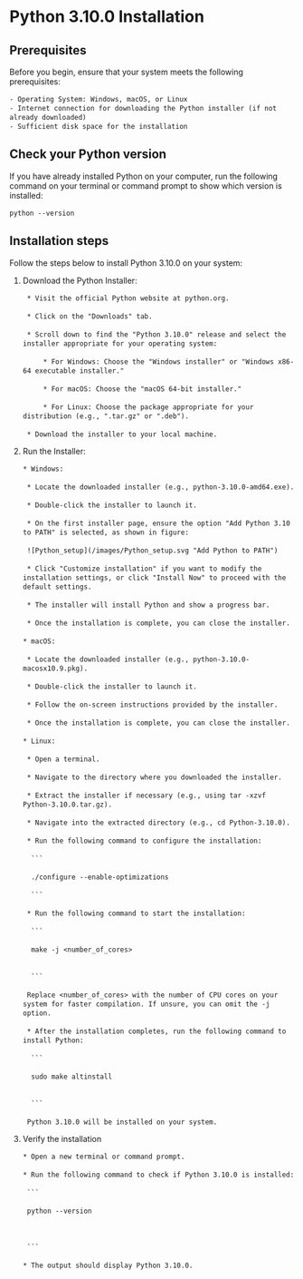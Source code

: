 # Python 3.10.0 Installation

## Prerequisites

Before you begin, ensure that your system meets the following prerequisites:

    - Operating System: Windows, macOS, or Linux
    - Internet connection for downloading the Python installer (if not already downloaded)
    - Sufficient disk space for the installation

## Check your Python version

If you have already installed Python on your computer, run the following command on your terminal or command prompt to show which version is installed:

```
python --version

```

## Installation steps

Follow the steps below to install Python 3.10.0 on your system:

1. Download the Python Installer:

        * Visit the official Python website at python.org.
		
        * Click on the "Downloads" tab.
		
        * Scroll down to find the "Python 3.10.0" release and select the installer appropriate for your operating system:
		
            * For Windows: Choose the "Windows installer" or "Windows x86-64 executable installer."
			
            * For macOS: Choose the "macOS 64-bit installer."
			
            * For Linux: Choose the package appropriate for your distribution (e.g., ".tar.gz" or ".deb").
			
        * Download the installer to your local machine.
		
2.  Run the Installer:

        * Windows:
		
         * Locate the downloaded installer (e.g., python-3.10.0-amd64.exe).
		 
         * Double-click the installer to launch it.
		 
         * On the first installer page, ensure the option "Add Python 3.10 to PATH" is selected, as shown in figure:
		 
		 ![Python_setup](/images/Python_setup.svg "Add Python to PATH")
		 
         * Click "Customize installation" if you want to modify the installation settings, or click "Install Now" to proceed with the default settings.
		 
         * The installer will install Python and show a progress bar.
		 
         * Once the installation is complete, you can close the installer.

        * macOS:
		
         * Locate the downloaded installer (e.g., python-3.10.0-macosx10.9.pkg).
		 
         * Double-click the installer to launch it.
		 
         * Follow the on-screen instructions provided by the installer.
		 
         * Once the installation is complete, you can close the installer.

        * Linux:
		
         * Open a terminal.
		 
         * Navigate to the directory where you downloaded the installer.
		 
         * Extract the installer if necessary (e.g., using tar -xzvf Python-3.10.0.tar.gz).
		 
         * Navigate into the extracted directory (e.g., cd Python-3.10.0).
		 
         * Run the following command to configure the installation:
		  
		  ```
		  
          ./configure --enable-optimizations

          ```
		  
		 * Run the following command to start the installation: 
		  
		  ```
		  
          make -j <number_of_cores>


          ```
		  
		 Replace <number_of_cores> with the number of CPU cores on your system for faster compilation. If unsure, you can omit the -j option.
		  
		 * After the installation completes, run the following command to install Python:

          ```
		  
          sudo make altinstall


          ```
		  
         Python 3.10.0 will be installed on your system. 		  

3.	Verify the installation	 

        * Open a new terminal or command prompt.
		
        * Run the following command to check if Python 3.10.0 is installed:
		
		 ```
		  
         python --version



         ```
		
        * The output should display Python 3.10.0. 		